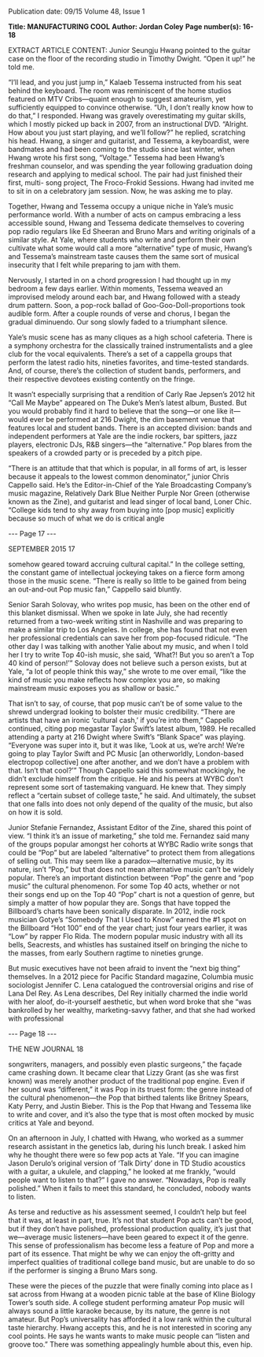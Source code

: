 Publication date: 09/15
Volume 48, Issue 1

**Title: MANUFACTURING COOL**
**Author: Jordan Coley**
**Page number(s): 16-18**

EXTRACT ARTICLE CONTENT:
Junior Seungju Hwang pointed to the guitar case on 
the floor of the recording studio in Timothy Dwight. 
“Open it up!” he told me.

“I’ll lead, and you just jump in,” Kalaeb Tessema 
instructed from his seat behind the keyboard.  The 
room was reminiscent of the home studios featured 
on MTV Cribs—quaint enough to suggest amateurism, 
yet sufficiently equipped to convince otherwise. 
“Uh, I don’t really know how to do that,” I responded. Hwang was gravely overestimating my guitar skills, which I mostly picked up back in 2007, 
from an instructional DVD. 
“Alright. How about you just start playing, and 
we’ll follow?” he replied, scratching his head. 
Hwang, a singer and guitarist, and Tessema, a keyboardist, were bandmates and had been coming to 
the studio since last winter, when Hwang wrote his 
first song, “Voltage.” Tessema had been Hwang’s freshman counselor, and was spending the year following 
graduation doing research and applying to medical 
school. The pair had just finished their first, multi-
song project, The Froco-Frokid Sessions. Hwang had invited me to sit in on a celebratory jam session. Now, 
he was asking me to play.

Together, Hwang and Tessema occupy a unique 
niche in Yale’s music performance world. With a 
number of acts on campus embracing a less accessible 
sound, Hwang and Tessema dedicate themselves 
to covering pop radio regulars like Ed Sheeran and 
Bruno Mars and writing originals of a similar style. 
At Yale, where students who write and perform their 
own cultivate what some would call a more “alternative” type of music, Hwang’s and Tessema’s mainstream taste causes them the same sort of musical insecurity that I felt while preparing to jam with them.

Nervously, I started in on a chord progression 
I had thought up in my bedroom a few days earlier. Within moments, Tessema weaved an improvised 
melody around each bar, and Hwang followed with 
a steady drum pattern. Soon, a pop-rock ballad of 
Goo-Goo-Doll-proportions took audible form. After 
a couple rounds of verse and chorus, I began the 
gradual diminuendo. Our song slowly faded to a 
triumphant silence. 


Yale’s music scene has as many cliques as a 
high school cafeteria. There is a symphony orchestra 
for the classically trained instrumentalists and a glee 
club for the vocal equivalents. There’s a set of a cappella groups that perform the latest radio hits, nineties 
favorites, and time-tested standards. And, of course, 
there’s the collection of student bands, performers, 
and their respective devotees existing contently on 
the fringe. 

It wasn’t especially surprising that a rendition 
of Carly Rae Jepsen’s 2012 hit “Call Me Maybe” appeared on The Duke’s Men’s latest album, Busted. But 
you would probably find it hard to believe that the 
song—or one like it—would ever be performed at 
216 Dwight, the dim basement venue that features 
local and student bands. There is an accepted division: bands and independent performers at Yale are 
the indie rockers, bar spitters, jazz players, electronic 
DJs, R&B singers—the “alternative.” Pop blares from 
the speakers of a crowded party or is preceded by a 
pitch pipe. 

“There is an attitude that that which is popular, 
in all forms of art, is lesser because it appeals to the 
lowest common denominator,” junior Chris Cappello 
said. He’s the Editor-in-Chief of the Yale Broadcasting 
Company’s music magazine, Relatively Dark Blue Neither 
Purple Nor Green (otherwise known as the Zine), and guitarist and lead singer of local band, Loner Chic. “College kids tend to shy away from buying into [pop 
music] explicitly because so much of what we do is 
critical angle


--- Page 17 ---

SEPTEMBER 2015
17

somehow geared toward accruing cultural capital.” In 
the college setting, the constant game of intellectual 
jockeying takes on a fierce form among those in the 
music scene. “There is really so little to be gained 
from being an out-and-out Pop music fan,” Cappello 
said bluntly. 

Senior Sarah Solovay, who writes pop music, has 
been on the other end of this blanket dismissal. When 
we spoke in late July, she had recently returned from 
a two-week writing stint in Nashville and was preparing to make a similar trip to Los Angeles. In college, 
she has found that not even her professional credentials can save her from pop-focused ridicule. “The 
other day I was talking with another Yalie about my 
music, and when I told her I try to write Top 40-ish 
music, she said, ‘What?! But you so aren’t a Top 40 
kind of person!’” Solovay does not believe such a person exists, but at Yale, “a lot of people think this way,” 
she wrote to me over email, “like the kind of music 
you make reflects how complex you are, so making 
mainstream music exposes you as shallow or basic.” 

That isn’t to say, of course, that pop music 
can’t be of some value to the shrewd undergrad looking to bolster their music credibility. “There are artists 
that have an ironic ‘cultural cash,’ if you’re into them,” 
Cappello continued, citing pop megastar Taylor Swift’s 
latest album, 1989. He recalled attending a party at 
216 Dwight where Swift’s “Blank Space” was playing. 
“Everyone was super into it, but it was like, ‘Look 
at us, we’re arch! We’re going to play Taylor Swift and 
PC Music [an otherworldly, London-based electropop collective] one after another, and we don’t have 
a problem with that. Isn’t that cool?’” Though Cappello said this somewhat mockingly, he didn’t exclude 
himself from the critique. He and his peers at WYBC 
don’t represent some sort of tastemaking vanguard. 
He knew that. They simply reflect a “certain subset of 
college taste,” he said. And ultimately, the subset that 
one falls into does not only depend of the quality of 
the music, but also on how it is sold. 

Junior Stefanie Fernandez, Assistant Editor of the 
Zine, shared this point of view. “I think it’s an issue of 
marketing,” she told me. Fernandez said many of the 
groups popular amongst her cohorts at WYBC Radio 
write songs that could be “Pop” but are labeled “alternative” to protect them from allegations of selling 
out. This may seem like a paradox—alternative music, by its nature, isn’t “Pop,” but that does not mean 
alternative music can’t be widely popular. There’s an 
important distinction between “Pop” the genre and 
“pop music” the cultural phenomenon. For some Top 
40 acts, whether or not their songs end up on the 
Top 40 “Pop” chart is not a question of genre, but 
simply a matter of how popular they are. Songs that 
have topped the Billboard’s charts have been sonically disparate. In 2012,  indie rock musician Gotye’s 
“Somebody That I Used to Know” earned the #1 spot 
on the Billboard “Hot 100” end of the year chart; just 
four years earlier, it was “Low” by rapper Flo Rida. 
The modern popular music industry with all its bells, 
Seacrests, and whistles has sustained itself on bringing 
the niche to the masses, from early Southern ragtime 
to nineties grunge. 

But music executives have not been afraid to invent the “next big thing” themselves. In a 2012 piece 
for Pacific Standard magazine, Columbia music sociologist Jennifer C. Lena catalogued the controversial origins and rise of Lana Del Rey. As Lena describes, Del 
Rey initially charmed the indie world with her aloof, 
do-it-yourself aesthetic, but when word broke that 
she “was bankrolled by her wealthy, marketing-savvy father, and that she had worked with professional 


--- Page 18 ---

THE NEW JOURNAL
18

songwriters, managers, and possibly even plastic surgeons,” the façade came crashing down. It became 
clear that Lizzy Grant (as she was first known) was 
merely another product of the traditional pop engine. 
Even if her sound was “different,” it was Pop in its 
truest form: the genre instead of the cultural phenomenon—the Pop that birthed talents like Britney 
Spears, Katy Perry, and Justin Bieber. This is the Pop 
that Hwang and Tessema like to write and cover, and 
it’s also the type that is most often mocked by music 
critics at Yale and beyond. 

On an afternoon in July, I chatted with Hwang, 
who worked as a summer research assistant in the genetics lab, during his lunch break. I asked him why he 
thought there were so few pop acts at Yale. 
“If you can imagine Jason Derulo’s original version of ‘Talk Dirty’ done in TD Studio acoustics with 
a guitar, a ukulele, and clapping,” he looked at me 
frankly, “would people want to listen to that?” I gave 
no answer. “Nowadays, Pop is really polished.” When 
it fails to meet this standard, he concluded, nobody 
wants to listen. 

As terse and reductive as his assessment seemed, I 
couldn’t help but feel that it was, at least in part, true. 
It’s not that student Pop acts can’t be good, but if they 
don’t have polished, professional production quality, 
it’s just that we—average music listeners—have been 
geared to expect it of the genre. This sense of professionalism has become less a feature of Pop and more 
a part of its essence. That might be why we can enjoy 
the oft-gritty and imperfect qualities of traditional 
college band music, but are unable to do so if the 
performer is singing a Bruno Mars song.

These were the pieces of the puzzle that were finally coming into place as I sat across from Hwang 
at a wooden picnic table at the base of Kline Biology Tower’s south side. A college student performing 
amateur Pop music will always sound a little karaoke 
because, by its nature, the genre is not amateur. But 
Pop’s universality has afforded it a low rank within 
the cultural taste hierarchy. Hwang accepts this, and 
he is not interested in scoring any cool points. He 
says he wants wants to make music people can “listen and groove too.” There was something appealingly 
humble about this, even hip.
